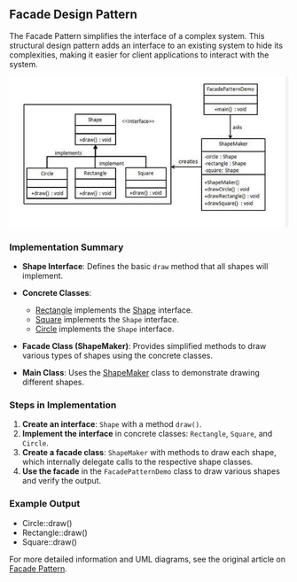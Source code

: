 ## Facade Design Pattern

The Facade Pattern simplifies the interface of a complex system. This structural design pattern adds an interface to an existing system to hide its complexities, making it easier for client applications to interact with the system.

![Facade Pattern UML Diagram](/FACADE/shape_facade/src/main/resources/facade_diagram.JPG)

### Implementation Summary

- **Shape Interface**: Defines the basic `draw` method that all shapes will implement.
- **Concrete Classes**:

  - [Rectangle](/FACADE/shape_facade/src/main/java/com/example/Rectangle.java) implements the [Shape](/FACADE/shape_facade/src/main/java/com/example/Shape.java) interface.
  - [Square](/FACADE/shape_facade/src/main/java/com/example/Square.java) implements the `Shape` interface.
  - [Circle](/FACADE/shape_facade/src/main/java/com/example/Circle.java) implements the `Shape` interface.

- **Facade Class (ShapeMaker)**: Provides simplified methods to draw various types of shapes using the concrete classes.
- **Main Class**: Uses the [ShapeMaker](/FACADE/shape_facade/src/main/java/com/example/ShapeMaker.java) class to demonstrate drawing different shapes.

### Steps in Implementation

1. **Create an interface**: `Shape` with a method `draw()`.
2. **Implement the interface** in concrete classes: `Rectangle`, `Square`, and `Circle`.
3. **Create a facade class**: `ShapeMaker` with methods to draw each shape, which internally delegate calls to the respective shape classes.
4. **Use the facade** in the `FacadePatternDemo` class to draw various shapes and verify the output.

### Example Output

- Circle::draw()
- Rectangle::draw()
- Square::draw()

For more detailed information and UML diagrams, see the original article on [Facade Pattern](https://www.tutorialspoint.com/design_pattern/facade_pattern.htm).
